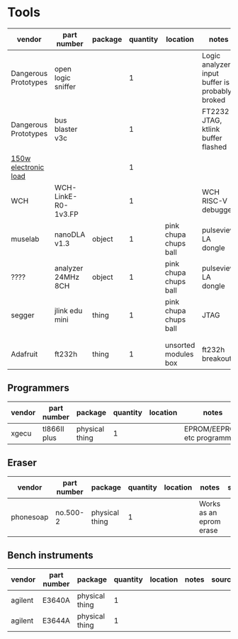 # Tools

| vendor                           | part number        | package    | quantity     | location              | notes                                           | source  | 
|----------------------------------|--------------------|------------|--------------|-----------------------|-------------------------------------------------|---------|
| Dangerous Prototypes             | open logic sniffer |            | 1            |                       | Logic analyzer, input buffer is probably broked |         |
| Dangerous Prototypes             | bus blaster v3c    |            | 1            |                       | FT2232 JTAG, ktlink buffer flashed              |         |
| [150w electronic load][150wload] |                    |            | 1            |                       |                                                 |         |
| WCH                              | WCH-LinkE-R0-1v3.FP|            | 1            |                       | WCH RISC-V debugger                             |         |
| muselab                          | nanoDLA v1.3       | object     | 1            | pink chupa chups ball | pulseview LA dongle                             |         |
| ????                             | analyzer 24MHz 8CH | object     | 1            | pink chupa chups ball | pulseview LA dongle                             |         |
| segger                           | jlink edu mini     | thing      | 1            | pink chupa chups ball | JTAG                                            |         |
|                                  |                    |            |              |                       |                                                 |         |
|                                  |                    |            |              |                       |                                                 |         |
| Adafruit                         | ft232h             | thing      | 1            | unsorted modules box  | ft232h breakout                                 | akizuki |

[150wload]: https://www.diymore.cc/products/150w-ldm-digital-electronic-load-discharge-capacity-tester-usb-voltmeter-ammeter?_pos=3&_sid=4049f80b9&_ss=r "150w load"

## Programmers

| vendor                           | part number        | package        | quantity     | location              | notes                                           | source  | 
|----------------------------------|--------------------|----------------|--------------|-----------------------|-------------------------------------------------|---------|
| xgecu                            | tl866II plus       | physical thing | 1            |                       | EPROM/EEPROM etc programmer                     |         |

## Eraser

| vendor                           | part number        | package        | quantity     | location              | notes                                           | source  | 
|----------------------------------|--------------------|----------------|--------------|-----------------------|-------------------------------------------------|---------|
| phonesoap                        | no.500-2           | physical thing | 1            |                       | Works as an eprom erase                         |         |

## Bench instruments 

| vendor                           | part number        | package        | quantity     | location              | notes                                           | source  | 
|----------------------------------|--------------------|----------------|--------------|-----------------------|-------------------------------------------------|---------|
| agilent                          | E3640A             | physical thing | 1            |                       |                                                 |         |
| agilent                          | E3644A             | physical thing | 1            |                       |                                                 |         |

